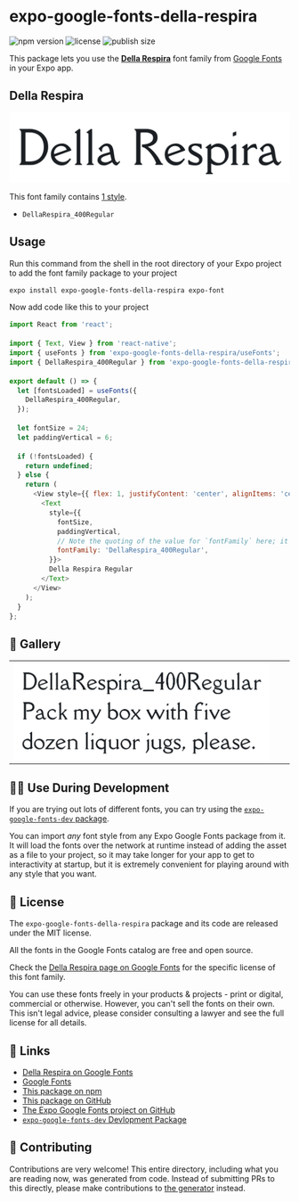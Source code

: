# expo-google-fonts-della-respira

![npm version](https://flat.badgen.net/npm/v/expo-google-fonts-della-respira)
![license](https://flat.badgen.net/github/license/expo/google-fonts)
![publish size](https://flat.badgen.net/packagephobia/install/expo-google-fonts-della-respira)

This package lets you use the [**Della Respira**](https://fonts.google.com/specimen/Della+Respira) font family from [Google Fonts](https://fonts.google.com/) in your Expo app.

## Della Respira

![Della Respira](./font-family.png)

This font family contains [1 style](#-gallery).

- `DellaRespira_400Regular`

## Usage

Run this command from the shell in the root directory of your Expo project to add the font family package to your project
```sh
expo install expo-google-fonts-della-respira expo-font
```

Now add code like this to your project
```js
import React from 'react';

import { Text, View } from 'react-native';
import { useFonts } from 'expo-google-fonts-della-respira/useFonts';
import { DellaRespira_400Regular } from 'expo-google-fonts-della-respira/400Regular';

export default () => {
  let [fontsLoaded] = useFonts({
    DellaRespira_400Regular,
  });

  let fontSize = 24;
  let paddingVertical = 6;

  if (!fontsLoaded) {
    return undefined;
  } else {
    return (
      <View style={{ flex: 1, justifyContent: 'center', alignItems: 'center' }}>
        <Text
          style={{
            fontSize,
            paddingVertical,
            // Note the quoting of the value for `fontFamily` here; it expects a string!
            fontFamily: 'DellaRespira_400Regular',
          }}>
          Della Respira Regular
        </Text>
      </View>
    );
  }
};

```

## 🔡 Gallery


||||
|-|-|-|
|![DellaRespira_400Regular](.//400Regular/DellaRespira_400Regular.ttf.png)||||


## 👩‍💻 Use During Development

If you are trying out lots of different fonts, you can try using the [`expo-google-fonts-dev` package](https://github.com/freeboub/google-fonts/tree/master/font-packages/dev#readme).

You can import *any* font style from any Expo Google Fonts package from it. It will load the fonts
over the network at runtime instead of adding the asset as a file to your project, so it may take longer
for your app to get to interactivity at startup, but it is extremely convenient
for playing around with any style that you want.

## 📖 License

The `expo-google-fonts-della-respira` package and its code are released under the MIT license.

All the fonts in the Google Fonts catalog are free and open source.

Check the [Della Respira page on Google Fonts](https://fonts.google.com/specimen/Della+Respira) for the specific license of this font family.

You can use these fonts freely in your products & projects - print or digital, commercial or otherwise. However, you can't sell the fonts on their own. This isn't legal advice, please consider consulting a lawyer and see the full license for all details.

## 🔗 Links

- [Della Respira on Google Fonts](https://fonts.google.com/specimen/Della+Respira)
- [Google Fonts](https://fonts.google.com/)
- [This package on npm](https://www.npmjs.com/package/expo-google-fonts-della-respira)
- [This package on GitHub](https://github.com/freeboub/google-fonts/tree/master/font-packages/della-respira)
- [The Expo Google Fonts project on GitHub](https://github.com/freeboub/google-fonts)
- [`expo-google-fonts-dev` Devlopment Package](https://github.com/freeboub/google-fonts/tree/master/font-packages/dev)

## 🤝 Contributing

Contributions are very welcome! This entire directory, including what you are reading now, was generated from code. Instead of submitting PRs to this directly, please make contributions to [the generator](https://github.com/freeboub/google-fonts/tree/master/packages/generator) instead.
